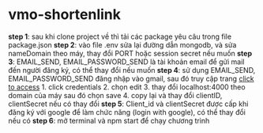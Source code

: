 # vmo-shortenlink
**step 1**: sau khi clone project về thì tải các package yêu câu trong file package.json
**step 2**: vào file .env sửa lại đường dẫn mongodb, và sửa nameDomain theo máy, thay đổi PORT hoặc session secret nếu muốn
**step 3**: EMAIL_SEND, EMAIL_PASSWORD_SEND là tài khoản email để gửi mail đến người đăng ký, có thể thay đổi nếu    muốn
**step 4**: sử dụng EMAIL_SEND, EMAIL_PASSWORD_SEND đăng nhập vào gmail, sau đó truy cập trang [click to access](https://console.developers.google.com )
    1. click credentials
    2. chọn edit
    3. thay đổi localhost:4000 theo domain của máy sau đó chọn save
    4. copy lại và thay đổi clientID, clientSecret nếu có thay đổi
**step 5**: Client_id và clientSecret được cấp khi đăng ký với google để làm chức năng (login with google), có thể thay đổi nếu có
**step 6**: mở terminal và npm start để chạy chương trình